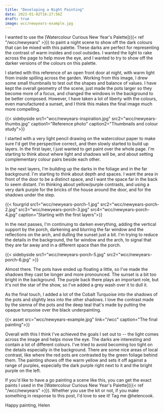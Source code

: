 ```yaml
---
title: "Developing a Night Painting"
date: 2023-01-02T16:27:56Z
draft: true
image: wcc/newyears-example.jpg
---
```


I wanted to use the [Watercolour Curious New Year's Palette]({{< ref "/wcc/newyears" >}}) to paint a night scene to show off the dark colours that can be mixed with this palette. These darks are perfect for representing the contrast of warm insides and cool outsides.  I wanted the light to rake across the page to help move the eye, and I wanted to try to show off the darker versions of the colours on this palette.  


I started with this reference of an open front door at night, with warm light from inside spilling across the garden.  Working from this image, I drew some small thumbnails to test out the shapes and balance of values.  I have kept the overall geometry of the scene, just made the pots larger so they become more of a focus, and changed the windows in the background to be better composed.  However, I have taken a lot of liberty with the colours, even manufactured a sunset, and I think this makes the final image much more compelling.  

{{< sidebyside src1="wcc/newyears-inspiration.jpg" src2="wcc/newyears-thumbs.jpg" caption1="Reference photo" caption2="Thumbnails and colour study">}}

I started with a very light pencil drawing on the watercolour paper to make sure I'd get the perspective correct, and then slowly started to build up layers.  In the first layer, I just wanted to get paint over the whole page.  I'm starting to think about where light and shadows will be, and about setting complementary colour pairs beside each other.  

In the next layers, I'm building up the darks in the foliage and in the far background.  I'm starting to think about depth and spaces.  I want the area in front of the door to be a distinct space, and I want the space far in the back to seem distant.  I'm thinking about yellow/purple contrasts, and using a very dark purple for the bricks of the house around the door, and for the shadows under the step.  

{{< fourgrid src1="wcc/newyears-porch-1.jpg" src2="wcc/newyears-porch-2.jpg" src3="wcc/newyears-porch-3.jpg" src4="wcc/newyears-porch-4.jpg" caption="Starting with the first layers">}}

In the next passes, I'm continuing to darken everything, adding the vertical support by the porch, darkening and blurring the far window and the reflections on the arch, and dulling the sunset just a bit.  I'm trying to reduce the details in the background, the far window and the arch, to signal that they are far away and in a different space than the porch.  

{{< sidebyside src1="wcc/newyears-porch-5.jpg" src2="wcc/newyears-porch-6.jpg" >}}

Almost there.  The pots have ended up floating a little, so I've made the shadows they cast be longer and more pronounced.  The sunset is a bit too bright in the background.  The purple back there plays an important role, but it's not the star of the show, so I've added a grey wash over it to dull it.  

As the final touch, I added a lot of the Cobalt Turquoise into the shadows of the pots and slightly less into the other shadows.  I love the contrast made by the sienna of the pots and the deep teal that's made by putting the opaque turquoise over the black underpainting. 

{{< asset src="wcc/newyears-example.jpg" link="/wcc" caption="The final painting">}}

Overall with this I think I've achieved the goals I set out to -- the light comes across the image and helps move the eye.  The darks are interesting and contain a lot of different colours.  I've tried to avoid becoming too tight on the details especially in the background.  There are some nice areas of local contrast, like where the red pots are contrasted by the green foliage behind them.  The painting shows off the warm yellow and sets it off against a range of purples, especially the dark purple right next to it and the bright purple on the left.  

If you'd like to have a go painting a scene like this, you can get the exact paints I used in the [Watercolour Curious New Year's Palette]({{< ref "/wcc/newyears" >}}).  Whether you use the kit or not, if you make something in response to this post, I'd love to see it!  Tag me @helencook.

Happy painting,
Helen
